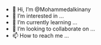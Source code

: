 - 👋 Hi, I’m @Mohammedalkinany
- 👀 I’m interested in ...
- 🌱 I’m currently learning ...
- 💞️ I’m looking to collaborate on ...
- 📫 How to reach me ...

<!---
Mohammedalkinany/Mohammedalkinany is a ✨ special ✨ repository because its `README.md` (this file) appears on your GitHub profile.
You can click the Preview link to take a look at your changes.
--->
